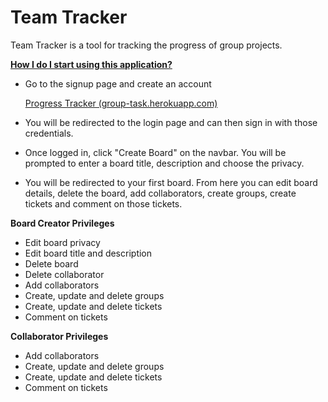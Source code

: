 # Team Tracker 

Team Tracker is a tool for tracking the progress of group projects. 

**<u>How I do I start using this application?</u>**

* Go to the signup page and create an account

   [Progress Tracker (group-task.herokuapp.com)](http://group-task.herokuapp.com/signup)

* You will be redirected to the login page and can then sign in with those credentials.

* Once logged in, click "Create Board" on the navbar. You will be prompted to enter a board title, description and choose the privacy.

* You will be redirected to your first board. From here you can edit board details, delete the board, add collaborators, create groups, create tickets and comment on those tickets.

**Board Creator Privileges**

* Edit board privacy
* Edit board title and description
* Delete board
* Delete collaborator
* Add collaborators
* Create, update and delete groups
* Create, update and delete tickets
* Comment on tickets

**Collaborator Privileges**

* Add collaborators
* Create, update and delete groups
* Create, update and delete tickets
* Comment on tickets

